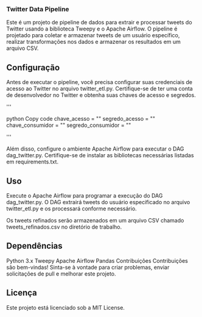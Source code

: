 ### Twitter Data Pipeline
Este é um projeto de pipeline de dados para extrair e processar tweets do Twitter usando a biblioteca Tweepy e o Apache Airflow. O pipeline é projetado para coletar e armazenar tweets de um usuário específico, realizar transformações nos dados e armazenar os resultados em um arquivo CSV.

## Configuração
Antes de executar o pipeline, você precisa configurar suas credenciais de acesso ao Twitter no arquivo twitter_etl.py. Certifique-se de ter uma conta de desenvolvedor no Twitter e obtenha suas chaves de acesso e segredos.

'''

python
Copy code
chave_acesso = "" 
segredo_acesso = "" 
chave_consumidor = ""
segredo_consumidor = ""

'''

Além disso, configure o ambiente Apache Airflow para executar o DAG dag_twitter.py. Certifique-se de instalar as bibliotecas necessárias listadas em requirements.txt.

## Uso
Execute o Apache Airflow para programar a execução do DAG dag_twitter.py. O DAG extrairá tweets do usuário especificado no arquivo twitter_etl.py e os processará conforme necessário.

Os tweets refinados serão armazenados em um arquivo CSV chamado tweets_refinados.csv no diretório de trabalho.

## Dependências
Python 3.x
Tweepy
Apache Airflow
Pandas
Contribuições
Contribuições são bem-vindas! Sinta-se à vontade para criar problemas, enviar solicitações de pull e melhorar este projeto.

## Licença
Este projeto está licenciado sob a MIT License.

